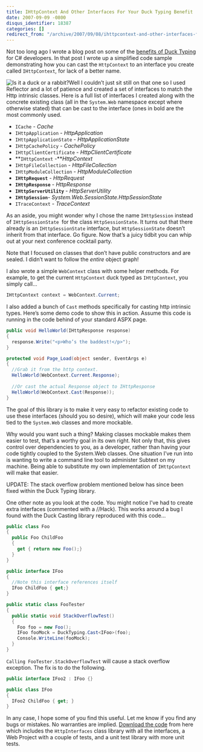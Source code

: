 ```yaml
---
title: IHttpContext And Other Interfaces For Your Duck Typing Benefit
date: 2007-09-09 -0800
disqus_identifier: 18387
categories: []
redirect_from: "/archive/2007/09/08/ihttpcontext-and-other-interfaces-for-your-duck-typing-benefit.aspx/"
---
```


Not too long ago I wrote a blog post on some of the [benefits of Duck
Typing](https://haacked.com/archive/2007/08/19/why-duck-typing-matters-to-c-developers.aspx "How Duck Typing Benefits C# Developers")
for C\# developers. In that post I wrote up a simplified code sample
demonstrating how you can cast the `HttpContext` to an interface you
create called `IHttpContext`, for lack of a better name.

![Is it a duck or a
rabbit?](https://haacked.com/images/haacked_com/WindowsLiveWriter/WhyDuckTypingMattersInC_919F/duckrabbitphil_thumb.png)Well
I couldn’t just sit still on that one so I used Reflector and a lot of
patience and created a set of interfaces to match the Http intrinsic
classes. Here is a full list of interfaces I created along with the
concrete existing class (all in the `System.Web` namespace except where
otherwise stated) that can be cast to the interface (ones in bold are
the most commonly used.

-   `ICache` - *Cache*
-   `IHttpApplication` - *HttpApplication*
-   `IHttpApplicationState` - *HttpApplicationState*
-   `IHttpCachePolicy` - *CachePolicy*
-   `IHttpClientCertificate` - *HttpClientCertificate*
-   **`IHttpContext` -***HttpContext*
-   `IHttpFileCollection` - *HttpFileCollection*
-   `IHttpModuleCollection` - *HttpModuleCollection*
-   **`IHttpRequest`** - *HttpRequest*
-   **`IHttpResponse`** - *HttpResponse*
-   **`IHttpServerUtility`** - *HttpServerUtility*
-   **`IHttpSession`**- *System.Web.SessionState.HttpSessionState*
-   `ITraceContext` - *TraceContext*

As an aside, you might wonder why I chose the name `IHttpSession`
instead of `IHttpSessionState `for the class `HttpSessionState`. It
turns out that there already is an `IHttpSessionState` interface, but
`HttpSessionState` doesn’t inherit from that interface. Go figure. Now
that’s a juicy tidbit you can whip out at your next conference cocktail
party.

Note that I focused on classes that don’t have public constructors and
are sealed. I didn’t want to follow the *entire* object graph!

I also wrote a simple `WebContext` class with some helper methods. For
example, to get the current `HttpContext` duck typed as `IHttpContext`,
you simply call...

```csharp
IHttpContext context = WebContext.Current;
```

I also added a bunch of `Cast` methods specifically for casting http
intrinsic types. Here’s some demo code to show this in action. Assume
this code is running in the code behind of your standard ASPX page.

```csharp
public void HelloWorld(IHttpResponse response)
{
  response.Write("<p>Who’s the baddest!</p>");
}

protected void Page_Load(object sender, EventArgs e)
{
  //Grab it from the http context.
  HelloWorld(WebContext.Current.Response);
  
  //Or cast the actual Response object to IHttpResponse
  HelloWorld(WebContext.Cast(Response));
}
```

The goal of this library is to make it very easy to refactor existing
code to use these interfaces (should you so desire), which will make
your code less tied to the `System.Web` classes and more mockable.

Why would you want such a thing? Making classes mockable makes them
easier to test, that’s a worthy goal in its own right. Not only that,
this gives control over dependencies to you, as a developer, rather than
having your code tightly coupled to the System.Web classes. One
situation I’ve run into is wanting to write a command line tool to
administer Subtext on my machine. Being able to substitute my own
implementation of `IHttpContext` will make that easier.

UPDATE: The stack overflow problem mentioned below has since been fixed
within the Duck Typing library.

One other note as you look at the code. You might notice I’ve had to
create extra interfaces (commented with a //Hack). This works around a
bug I found with the Duck Casting library reproduced with this code...

```csharp
public class Foo
{
  public Foo ChildFoo
  {
    get { return new Foo();}
  }
}

public interface IFoo
{
  //Note this interface references itself
  IFoo ChildFoo { get;}
}

public static class FooTester
{
  public static void StackOverflowTest()
  {
    Foo foo = new Foo();
    IFoo fooMock = DuckTyping.Cast<IFoo>(foo);
    Console.WriteLine(fooMock);
  }
}
```

`Calling FooTester.StackOverflowTest` will cause a stack overflow
exception. The fix is to do the following.

```csharp
public interface IFoo2 : IFoo {}

public class IFoo
{
  IFoo2 ChildFoo { get; }
}
```

In any case, I hope some of you find this useful. Let me know if you
find any bugs or mistakes. No warranties are implied. [Download the
code](https://haacked.com.nyud.net/code/HttpInterfaces.zip "Http Interfaces Code")
from here which includes the `HttpInterfaces` class library with all the
interfaces, a Web Project with a couple of tests, and a unit test
library with more unit tests.

